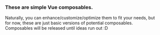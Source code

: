 ### These are simple Vue composables. 
Naturally, you can enhance/customize/optimize them to fit your needs, but for now, these are just basic versions of potential composables. 
Composables will be released until ideas run out :D
